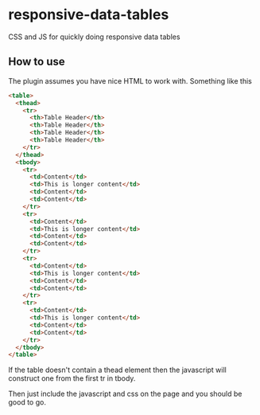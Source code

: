 # responsive-data-tables

CSS and JS for quickly doing responsive data tables

## How to use

The plugin assumes you have nice HTML to work with. Something like this

```html
<table>
  <thead>
    <tr>
      <th>Table Header</th>
      <th>Table Header</th>
      <th>Table Header</th>
      <th>Table Header</th>
    </tr>
  </thead>
  <tbody>
    <tr>
      <td>Content</td>
      <td>This is longer content</td>
      <td>Content</td>
      <td>Content</td>
    </tr>
    <tr>
      <td>Content</td>
      <td>This is longer content</td>
      <td>Content</td>
      <td>Content</td>
    </tr>
    <tr>
      <td>Content</td>
      <td>This is longer content</td>
      <td>Content</td>
      <td>Content</td>
    </tr>
    <tr>
      <td>Content</td>
      <td>This is longer content</td>
      <td>Content</td>
      <td>Content</td>
    </tr>
  </tbody>
</table>
```

If the table doesn't contain a thead element then the javascript will construct one from the first tr in tbody.

Then just include the javascript and css on the page and you should be good to go.
